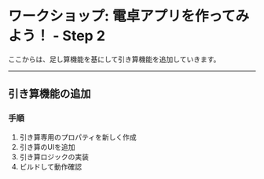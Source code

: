 # ワークショップ: 電卓アプリを作ってみよう！ - Step 2

ここからは、足し算機能を基にして引き算機能を追加していきます。

---

## 引き算機能の追加

### 手順

1. 引き算専用のプロパティを新しく作成
2. 引き算のUIを追加
3. 引き算ロジックの実装 
4. ビルドして動作確認
